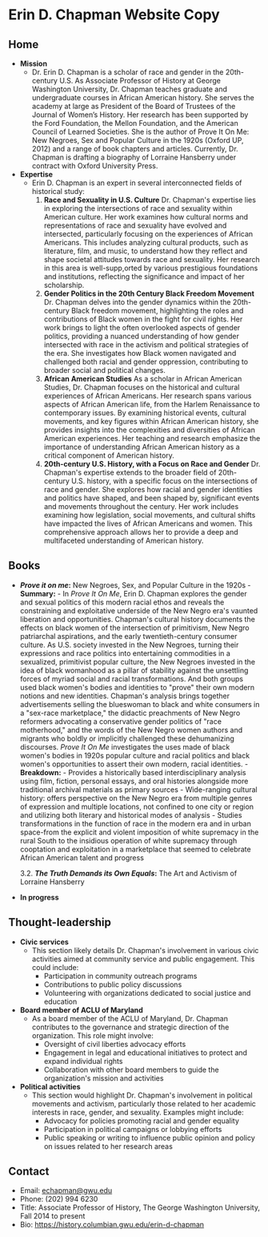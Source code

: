 <!-- // ------------ sitemap & copy ------------ -->

# Erin D. Chapman Website Copy

## **Home**

- **Mission**
  - Dr. Erin D. Chapman is a scholar of race and gender in the 20th-century U.S. As Associate Professor of History at George Washington University, Dr. Chapman teaches graduate and undergraduate courses in African American history. She serves the academy at large as President of the Board of Trustees of the Journal of Women’s History. Her research has been supported by the Ford Foundation, the Mellon Foundation, and the American Council of Learned Societies. She is the author of Prove It On Me: New Negroes, Sex and Popular Culture in the 1920s (Oxford UP, 2012) and a range of book chapters and articles. Currently, Dr. Chapman is drafting a biography of Lorraine Hansberry under contract with Oxford University Press.
- **Expertise**
  - Erin D. Chapman is an expert in several interconnected fields of historical study:
    1. **Race and Sexuality in U.S. Culture**
       Dr. Chapman's expertise lies in exploring the intersections of race and sexuality within American culture. Her work examines how cultural norms and representations of race and sexuality have evolved and intersected, particularly focusing on the experiences of African Americans. This includes analyzing cultural products, such as literature, film, and music, to understand how they reflect and shape societal attitudes towards race and sexuality. Her research in this area is well-supp,orted by various prestigious foundations and institutions, reflecting the significance and impact of her scholarship.
    2. **Gender Politics in the 20th Century Black Freedom Movement**
       Dr. Chapman delves into the gender dynamics within the 20th-century Black freedom movement, highlighting the roles and contributions of Black women in the fight for civil rights. Her work brings to light the often overlooked aspects of gender politics, providing a nuanced understanding of how gender intersected with race in the activism and political strategies of the era. She investigates how Black women navigated and challenged both racial and gender oppression, contributing to broader social and political changes.
    3. **African American Studies**
       As a scholar in African American Studies, Dr. Chapman focuses on the historical and cultural experiences of African Americans. Her research spans various aspects of African American life, from the Harlem Renaissance to contemporary issues. By examining historical events, cultural movements, and key figures within African American history, she provides insights into the complexities and diversities of African American experiences. Her teaching and research emphasize the importance of understanding African American history as a critical component of American history.
    4. **20th-century U.S. History, with a Focus on Race and Gender**
       Dr. Chapman's expertise extends to the broader field of 20th-century U.S. history, with a specific focus on the intersections of race and gender. She explores how racial and gender identities and politics have shaped, and been shaped by, significant events and movements throughout the century. Her work includes examining how legislation, social movements, and cultural shifts have impacted the lives of African Americans and women. This comprehensive approach allows her to provide a deep and multifaceted understanding of American history.

## **Books**

- **_Prove it on me_:** New Negroes, Sex, and Popular Culture in the 1920s - **Summary:** - In *Prove It On Me*, Erin D. Chapman explores the gender and sexual politics of this modern racial ethos and reveals the constraining and exploitative underside of the New Negro era's vaunted liberation and opportunities. Chapman's cultural history documents the effects on black women of the intersection of primitivism, New Negro patriarchal aspirations, and the early twentieth-century consumer culture. As U.S. society invested in the New Negroes, turning their expressions and race politics into entertaining commodities in a sexualized, primitivist popular culture, the New Negroes invested in the idea of black womanhood as a pillar of stability against the unsettling forces of myriad social and racial transformations. And both groups used black women's bodies and identities to "prove" their own modern notions and new identities. Chapman's analysis brings together advertisements selling the blueswoman to black and white consumers in a "sex-race marketplace," the didactic preachments of New Negro reformers advocating a conservative gender politics of "race motherhood," and the words of the New Negro women authors and migrants who boldly or implicitly challenged these dehumanizing discourses. *Prove It On Me* investigates the uses made of black women's bodies in 1920s popular culture and racial politics and black women's opportunities to assert their own modern, racial identities. - **Breakdown:** - Provides a historically based interdisciplinary analysis using film, fiction, personal essays, and oral histories alongside more traditional archival materials as primary sources - Wide-ranging cultural history: offers perspective on the New Negro era from multiple genres of expression and multiple locations, not confined to one city or region and utilizing both literary and historical modes of analysis - Studies transformations in the function of race in the modern era and in urban space-from the explicit and violent imposition of white supremacy in the rural South to the insidious operation of white supremacy through cooptation and exploitation in a marketplace that seemed to celebrate African American talent and progress

  3.2. **_The Truth Demands its Own Equals_:** The Art and Activism of Lorraine Hansberry

- **In progress**

## **Thought-leadership**

- **Civic services**
  - This section likely details Dr. Chapman's involvement in various civic activities aimed at community service and public engagement. This could include:
    - Participation in community outreach programs
    - Contributions to public policy discussions
    - Volunteering with organizations dedicated to social justice and education
- **Board member of ACLU of Maryland**
  - As a board member of the ACLU of Maryland, Dr. Chapman contributes to the governance and strategic direction of the organization. This role might involve:
    - Oversight of civil liberties advocacy efforts
    - Engagement in legal and educational initiatives to protect and expand individual rights
    - Collaboration with other board members to guide the organization's mission and activities
- **Political activities**
  - This section would highlight Dr. Chapman's involvement in political movements and activism, particularly those related to her academic interests in race, gender, and sexuality. Examples might include:
    - Advocacy for policies promoting racial and gender equality
    - Participation in political campaigns or lobbying efforts
    - Public speaking or writing to influence public opinion and policy on issues related to her research areas

## **Contact**

- Email: [echapman@gwu.edu](mailto:echapman@gwu.edu)
- Phone: (202) 994 6230
- Title: Associate Professor of History, The George Washington University, Fall 2014 to present
- Bio: https://history.columbian.gwu.edu/erin-d-chapman

<!-- // ------------ Supplemental copy ------------ -->
